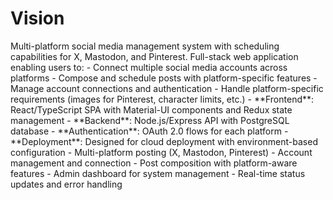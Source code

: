 # Vision

<goal>
Multi-platform social media management system with scheduling capabilities for X, Mastodon, and Pinterest.
</goal>

<current-scope>
Full-stack web application enabling users to:
- Connect multiple social media accounts across platforms
- Compose and schedule posts with platform-specific features
- Manage account connections and authentication
- Handle platform-specific requirements (images for Pinterest, character limits, etc.)
</current-scope>

<architecture>
- **Frontend**: React/TypeScript SPA with Material-UI components and Redux state management
- **Backend**: Node.js/Express API with PostgreSQL database
- **Authentication**: OAuth 2.0 flows for each platform
- **Deployment**: Designed for cloud deployment with environment-based configuration
</architecture>

<key-features>
- Multi-platform posting (X, Mastodon, Pinterest)
- Account management and connection
- Post composition with platform-aware features
- Admin dashboard for system management
- Real-time status updates and error handling
</key-features>